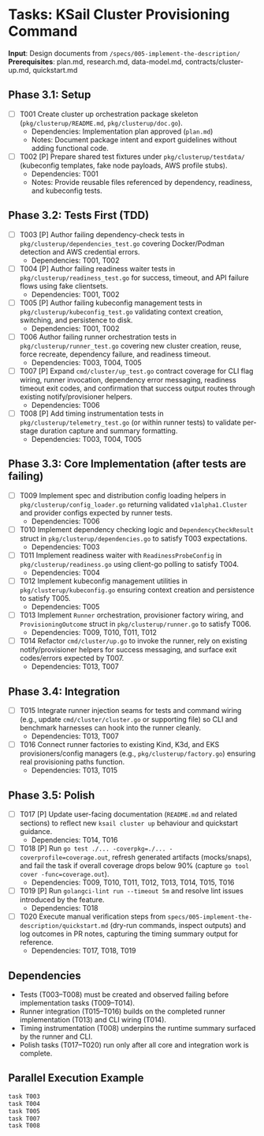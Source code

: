 # Tasks: KSail Cluster Provisioning Command

**Input**: Design documents from `/specs/005-implement-the-description/`
**Prerequisites**: plan.md, research.md, data-model.md, contracts/cluster-up.md, quickstart.md

## Phase 3.1: Setup

- [ ] T001 Create cluster up orchestration package skeleton (`pkg/clusterup/README.md`, `pkg/clusterup/doc.go`).
  - Dependencies: Implementation plan approved (`plan.md`)
  - Notes: Document package intent and export guidelines without adding functional code.
- [ ] T002 [P] Prepare shared test fixtures under `pkg/clusterup/testdata/` (kubeconfig templates, fake node payloads, AWS profile stubs).
  - Dependencies: T001
  - Notes: Provide reusable files referenced by dependency, readiness, and kubeconfig tests.

## Phase 3.2: Tests First (TDD)

- [ ] T003 [P] Author failing dependency-check tests in `pkg/clusterup/dependencies_test.go` covering Docker/Podman detection and AWS credential errors.
  - Dependencies: T001, T002
- [ ] T004 [P] Author failing readiness waiter tests in `pkg/clusterup/readiness_test.go` for success, timeout, and API failure flows using fake clientsets.
  - Dependencies: T001, T002
- [ ] T005 [P] Author failing kubeconfig management tests in `pkg/clusterup/kubeconfig_test.go` validating context creation, switching, and persistence to disk.
  - Dependencies: T001, T002
- [ ] T006 Author failing runner orchestration tests in `pkg/clusterup/runner_test.go` covering new cluster creation, reuse, force recreate, dependency failure, and readiness timeout.
  - Dependencies: T003, T004, T005
- [ ] T007 [P] Expand `cmd/cluster/up_test.go` contract coverage for CLI flag wiring, runner invocation, dependency error messaging, readiness timeout exit codes, and confirmation that success output routes through existing notify/provisioner helpers.
  - Dependencies: T006
- [ ] T008 [P] Add timing instrumentation tests in `pkg/clusterup/telemetry_test.go` (or within runner tests) to validate per-stage duration capture and summary formatting.
  - Dependencies: T003, T004, T005

## Phase 3.3: Core Implementation (after tests are failing)

- [ ] T009 Implement spec and distribution config loading helpers in `pkg/clusterup/config_loader.go` returning validated `v1alpha1.Cluster` and provider configs expected by runner tests.
  - Dependencies: T006
- [ ] T010 Implement dependency checking logic and `DependencyCheckResult` struct in `pkg/clusterup/dependencies.go` to satisfy T003 expectations.
  - Dependencies: T003
- [ ] T011 Implement readiness waiter with `ReadinessProbeConfig` in `pkg/clusterup/readiness.go` using client-go polling to satisfy T004.
  - Dependencies: T004
- [ ] T012 Implement kubeconfig management utilities in `pkg/clusterup/kubeconfig.go` ensuring context creation and persistence to satisfy T005.
  - Dependencies: T005
- [ ] T013 Implement `Runner` orchestration, provisioner factory wiring, and `ProvisioningOutcome` struct in `pkg/clusterup/runner.go` to satisfy T006.
  - Dependencies: T009, T010, T011, T012
- [ ] T014 Refactor `cmd/cluster/up.go` to invoke the runner, rely on existing notify/provisioner helpers for success messaging, and surface exit codes/errors expected by T007.
  - Dependencies: T013, T007

## Phase 3.4: Integration

- [ ] T015 Integrate runner injection seams for tests and command wiring (e.g., update `cmd/cluster/cluster.go` or supporting file) so CLI and benchmark harnesses can hook into the runner cleanly.
  - Dependencies: T013, T007
- [ ] T016 Connect runner factories to existing Kind, K3d, and EKS provisioners/config managers (e.g., `pkg/clusterup/factory.go`) ensuring real provisioning paths function.
  - Dependencies: T013, T015

## Phase 3.5: Polish

- [ ] T017 [P] Update user-facing documentation (`README.md` and related sections) to reflect new `ksail cluster up` behaviour and quickstart guidance.
  - Dependencies: T014, T016
- [ ] T018 [P] Run `go test ./... -coverpkg=./... -coverprofile=coverage.out`, refresh generated artifacts (mocks/snaps), and fail the task if overall coverage drops below 90% (capture `go tool cover -func=coverage.out`).
  - Dependencies: T009, T010, T011, T012, T013, T014, T015, T016
- [ ] T019 [P] Run `golangci-lint run --timeout 5m` and resolve lint issues introduced by the feature.
  - Dependencies: T018
- [ ] T020 Execute manual verification steps from `specs/005-implement-the-description/quickstart.md` (dry-run commands, inspect outputs) and log outcomes in PR notes, capturing the timing summary output for reference.
  - Dependencies: T017, T018, T019

## Dependencies

- Tests (T003–T008) must be created and observed failing before implementation tasks (T009–T014).
- Runner integration (T015–T016) builds on the completed runner implementation (T013) and CLI wiring (T014).
- Timing instrumentation (T008) underpins the runtime summary surfaced by the runner and CLI.
- Polish tasks (T017–T020) run only after all core and integration work is complete.

## Parallel Execution Example

```bash
task T003
task T004
task T005
task T007
task T008
```
